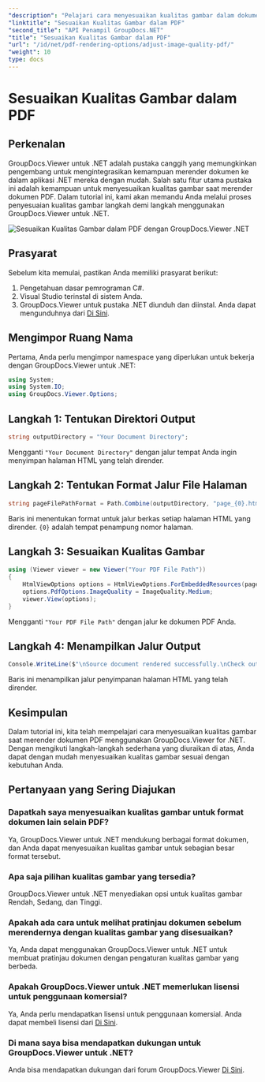 ```yaml
---
"description": "Pelajari cara menyesuaikan kualitas gambar dalam dokumen PDF menggunakan GroupDocs.Viewer untuk .NET. Ikuti tutorial langkah demi langkah kami untuk integrasi yang lancar."
"linktitle": "Sesuaikan Kualitas Gambar dalam PDF"
"second_title": "API Penampil GroupDocs.NET"
"title": "Sesuaikan Kualitas Gambar dalam PDF"
"url": "/id/net/pdf-rendering-options/adjust-image-quality-pdf/"
"weight": 10
type: docs
---
```

# Sesuaikan Kualitas Gambar dalam PDF

## Perkenalan
GroupDocs.Viewer untuk .NET adalah pustaka canggih yang memungkinkan pengembang untuk mengintegrasikan kemampuan merender dokumen ke dalam aplikasi .NET mereka dengan mudah. Salah satu fitur utama pustaka ini adalah kemampuan untuk menyesuaikan kualitas gambar saat merender dokumen PDF. Dalam tutorial ini, kami akan memandu Anda melalui proses penyesuaian kualitas gambar langkah demi langkah menggunakan GroupDocs.Viewer untuk .NET.

![Sesuaikan Kualitas Gambar dalam PDF dengan GroupDocs.Viewer .NET](/viewer/pdf-rendering-options/adjust-image-quality-in-pdf.png)

## Prasyarat
Sebelum kita memulai, pastikan Anda memiliki prasyarat berikut:
1. Pengetahuan dasar pemrograman C#.
2. Visual Studio terinstal di sistem Anda.
3. GroupDocs.Viewer untuk pustaka .NET diunduh dan diinstal. Anda dapat mengunduhnya dari [Di Sini](https://releases.groupdocs.com/viewer/net/).

## Mengimpor Ruang Nama
Pertama, Anda perlu mengimpor namespace yang diperlukan untuk bekerja dengan GroupDocs.Viewer untuk .NET:
```csharp
using System;
using System.IO;
using GroupDocs.Viewer.Options;
```
## Langkah 1: Tentukan Direktori Output
```csharp
string outputDirectory = "Your Document Directory";
```
Mengganti `"Your Document Directory"` dengan jalur tempat Anda ingin menyimpan halaman HTML yang telah dirender.
## Langkah 2: Tentukan Format Jalur File Halaman
```csharp
string pageFilePathFormat = Path.Combine(outputDirectory, "page_{0}.html");
```
Baris ini menentukan format untuk jalur berkas setiap halaman HTML yang dirender. `{0}` adalah tempat penampung nomor halaman.
## Langkah 3: Sesuaikan Kualitas Gambar
```csharp
using (Viewer viewer = new Viewer("Your PDF File Path"))
{
    HtmlViewOptions options = HtmlViewOptions.ForEmbeddedResources(pageFilePathFormat);
    options.PdfOptions.ImageQuality = ImageQuality.Medium;
    viewer.View(options);
}
```
Mengganti `"Your PDF File Path"` dengan jalur ke dokumen PDF Anda.
## Langkah 4: Menampilkan Jalur Output
```csharp
Console.WriteLine($"\nSource document rendered successfully.\nCheck output in {outputDirectory}.");
```
Baris ini menampilkan jalur penyimpanan halaman HTML yang telah dirender.

## Kesimpulan
Dalam tutorial ini, kita telah mempelajari cara menyesuaikan kualitas gambar saat merender dokumen PDF menggunakan GroupDocs.Viewer for .NET. Dengan mengikuti langkah-langkah sederhana yang diuraikan di atas, Anda dapat dengan mudah menyesuaikan kualitas gambar sesuai dengan kebutuhan Anda.
## Pertanyaan yang Sering Diajukan
### Dapatkah saya menyesuaikan kualitas gambar untuk format dokumen lain selain PDF?
Ya, GroupDocs.Viewer untuk .NET mendukung berbagai format dokumen, dan Anda dapat menyesuaikan kualitas gambar untuk sebagian besar format tersebut.
### Apa saja pilihan kualitas gambar yang tersedia?
GroupDocs.Viewer untuk .NET menyediakan opsi untuk kualitas gambar Rendah, Sedang, dan Tinggi.
### Apakah ada cara untuk melihat pratinjau dokumen sebelum merendernya dengan kualitas gambar yang disesuaikan?
Ya, Anda dapat menggunakan GroupDocs.Viewer untuk .NET untuk membuat pratinjau dokumen dengan pengaturan kualitas gambar yang berbeda.
### Apakah GroupDocs.Viewer untuk .NET memerlukan lisensi untuk penggunaan komersial?
Ya, Anda perlu mendapatkan lisensi untuk penggunaan komersial. Anda dapat membeli lisensi dari [Di Sini](https://purchase.groupdocs.com/buy).
### Di mana saya bisa mendapatkan dukungan untuk GroupDocs.Viewer untuk .NET?
Anda bisa mendapatkan dukungan dari forum GroupDocs.Viewer [Di Sini](https://forum.groupdocs.com/c/viewer/9).